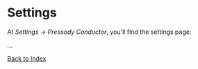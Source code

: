 # Settings

At _Settings &rarr; Pressody Conductor_, you'll find the settings page:

...

[Back to Index](index.md)
